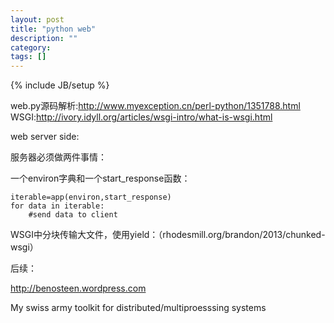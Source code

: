 ```yaml
---
layout: post
title: "python web"
description: ""
category: 
tags: []
---
```

{% include JB/setup %}

web.py源码解析:http://www.myexception.cn/perl-python/1351788.html
WSGI:http://ivory.idyll.org/articles/wsgi-intro/what-is-wsgi.html

web server side:

服务器必须做两件事情：

一个environ字典和一个start_response函数：

    iterable=app(environ,start_response)
    for data in iterable:
        #send data to client
        
 
WSGI中分块传输大文件，使用yield：（rhodesmill.org/brandon/2013/chunked-wsgi）       

后续：

http://benosteen.wordpress.com

My swiss army toolkit for distributed/multiproesssing systems
        
        
       

